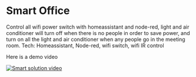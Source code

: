 # Smart Office

Control all wifi power switch with homeassistant and node-red, light and air conditioner will turn off when there is no people in order to save power, and turn on all the light and air conditioner when any people go in the meeting room. Tech: Homeassistant, Node-red, wifi switch, wifi IR control

Here is a demo video

[![Smart solution video](https://img.youtube.com/vi/RrzGCGGpC14/0.jpg)](https://www.youtube.com/watch?v=RrzGCGGpC14)
